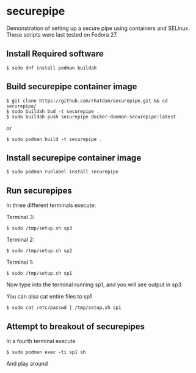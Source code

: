 # securepipe
Demonstration of setting up a secure pipe using containers and SELinux. These scripts were last tested on Fedora 27.

## Install Required software
`````
$ sudo dnf install podman buildah
`````

## Build securepipe container image
`````
$ git clone https://github.com/rhatdan/securepipe.git && cd securepipe/
$ sudo buildah bud -t securepipe .
$ sudo buildah push securepipe docker-daemon:securepipe:latest
`````

or 

`````
$ sudo podman build -t securepipe .
`````

## Install securepipe container image
`````
$ sudo podman runlabel install securepipe
`````

## Run securepipes

In three different terminals execute:

Terminal 3:
`````
$ sudo /tmp/setup.sh sp3
`````

Terminal 2:
`````
$ sudo /tmp/setup.sh sp2
`````

Terminal 1:
`````
$ sudo /tmp/setup.sh sp1
`````

Now type into the terminal running sp1, and you will see output in sp3

You can also cat entire files to sp1
`````
$ sudo cat /etc/passwd | /tmp/setup.sh sp1
`````

## Attempt to breakout of securepipes

In a fourth terminal execute
`````
$ sudo podman exec -ti sp1 sh
`````
And play around

